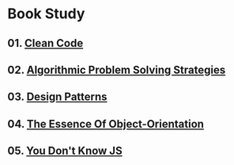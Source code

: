 Book Study
===========

## 01. [Clean Code](https://github.com/KangJiJi/Study/tree/master/Book/CleanCode)
## 02. [Algorithmic Problem Solving Strategies](https://github.com/KangJiJi/Study/tree/master/Book/AlgorithmicProblemSolvingStrategies)
## 03. [Design Patterns](https://github.com/KangJiJi/Study/tree/master/Book/DesignPatterns)
## 04. [The Essence Of Object-Orientation](https://github.com/KangJiJi/Study/tree/master/Book/TheEssenceOfObjectOrientation)
## 05. [You Don't Know JS](https://github.com/KangJiJi/Study/tree/master/Book/YouDontKnowJS)